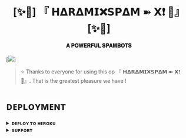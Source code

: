 <h1 align="center"><b>[✨🥀] 『 𝗛𝝙𝗥𝝙𝗠𝗜❌𝗦𝗣𝝙𝗠 ➽ 𝗫❗ 🫧』 [✨🥀]</b></h1>

<h4 align="center"> 𝐀 𝐏𝐎𝐖𝐄𝐑𝐅𝐔𝐋 𝐒𝐏𝐀𝐌𝐁𝐎𝐓𝐒</h4>

[<img src="https://telegra.ph/file/88c720ccc04d337125b2c.jpg"/>]

> ⭐️ Thanks to everyone for using this op 『 𝗛𝝙𝗥𝝙𝗠𝗜❌𝗦𝗣𝝙𝗠 ➽ 𝗫❗ 🫧』. That is the greatest pleasure we have !


# ᴅᴇᴘʟᴏʏᴍᴇɴᴛ


<details>
<summary><b>ᴅᴇᴘʟᴏʏ ᴛᴏ ʜᴇʀᴏᴋᴜ</b></summary>
<br>

[![Deploy](https://www.herokucdn.com/deploy/button.svg)](https://dashboard.heroku.com/new?template=https://github.com/Harami005/Haramix)

</details>


<details>
<summary><b>sᴜᴘᴘᴏʀᴛ</b></summary>
<br>

<a href="https://t.me/Huntedhouse0"><img src="https://img.shields.io/badge/Join-Telegram%20Channel-red.svg?logo=Telegram"></a>

</details>
